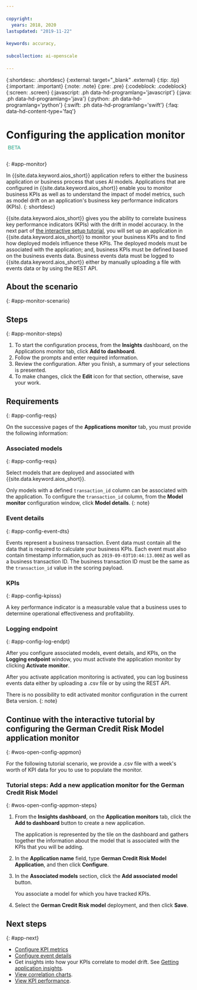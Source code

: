 ```yaml
---

copyright:
  years: 2018, 2020
lastupdated: "2019-11-22"

keywords: accuracy, 

subcollection: ai-openscale

---
```


{:shortdesc: .shortdesc}
{:external: target="_blank" .external}
{:tip: .tip}
{:important: .important}
{:note: .note}
{:pre: .pre}
{:codeblock: .codeblock}
{:screen: .screen}
{:javascript: .ph data-hd-programlang='javascript'}
{:java: .ph data-hd-programlang='java'}
{:python: .ph data-hd-programlang='python'}
{:swift: .ph data-hd-programlang='swift'}
{:faq: data-hd-content-type='faq'}

# Configuring the application monitor ![beta tag](images/beta.png)
{: #app-monitor}

In {{site.data.keyword.aios_short}} application refers to either the business application or business process that uses AI models. Applications that are configured in {{site.data.keyword.aios_short}} enable you to monitor business KPIs as well as to understand the impact of model metrics, such as model drift on an application's business key performance indicators (KPIs).
{: shortdesc}

{{site.data.keyword.aios_short}} gives you the ability to correlate business key performance indicators (KPIs) with the drift in model accuracy. In the next part of [the interactive setup tutorial](#wos-open-config-appmon), you will set up an application in {{site.data.keyword.aios_short}} to monitor your business KPIs and to find how deployed models influence these KPIs. The deployed models must be associated with the application; and, business KPIs must be defined based on the business events data. Business events data must be logged to {{site.data.keyword.aios_short}} either by manually uploading a file with events data or by using the REST API. 

## About the scenario
{: #app-monitor-scenario}



## Steps
{: #app-monitor-steps}

1. To start the configuration process, from the **Insights** dashboard, on the Applications monitor tab, click **Add to dashboard**.
2. Follow the prompts and enter required information. 
3. Review the configuration. After you finish, a summary of your selections is presented. 
4. To make changes, click the **Edit** icon for that section, otherwise, save your work. 

## Requirements
{: #app-config-reqs}

On the successive pages of the **Applications monitor** tab, you must provide the following information:

### Associated models
{: #app-config-reqs}

Select models that are deployed and associated with {{site.data.keyword.aios_short}}.

Only models with a defined `transaction_id` column can be associated with the application. To configure the `transaction_id` column, from the **Model monitor** configuration window, click **Model details**.
{: note}

### Event details
{: #app-config-event-dts}

Events represent a business transaction. Event data must contain all the data that is required to calculate your business KPIs. Each event must also contain timestamp information,such as `2019-09-03T10:44:13.000Z` as well as a business transaction ID. The business transaction ID must be the same as the `transaction_id` value in the scoring payload.

### KPIs
{: #app-config-kpisss}

A key performance indicator is a measurable value that a business uses to determine operational effectiveness and profitability.

### Logging endpoint
{: #app-config-log-endpt}

After you configure associated models, event details, and KPIs, on the **Logging endpoint** window, you must activate the application monitor by clicking **Activate monitor**.

After you activate application monitoring is activated, you can log business events data either by uploading a .csv file or by using the REST API.

There is no possibility to edit activated monitor configuration in the current Beta version.
{: note}

## Continue with the interactive tutorial by configuring the German Credit Risk Model application monitor
{: #wos-open-config-appmon}

For the following tutorial scenario, we provide a .csv file with a week's worth of KPI data for you to use to populate the monitor.

### Tutorial steps: Add a new application monitor for the German Credit Risk Model 
{: #wos-open-config-appmon-steps}

1. From the **Insights dashboard**, on the **Application monitors** tab, click the **Add to dashboard** button to create a new application.

   The application is represented by the tile on the dashboard and gathers together the information about the model that is associated with the KPIs that you will be adding.

1. In the **Application name** field, type **German Credit Risk Model Application**, and then click **Configure**.
1. In the **Associated models** section, click the **Add associated model** button.

   You associate a model for which you have tracked KPIs.
   
1. Select the **German Credit Risk model** deployment, and then click **Save**.

## Next steps
{: #app-next}

- [Configure KPI metrics](/docs/services/ai-openscale?topic=ai-openscale-kpi-monitor)
- [Configure event details](/docs/services/ai-openscale?topic=ai-openscale-event-dets-monitor)
- Get insights into how your KPIs correlate to model drift. See [Getting application insights](/docs/services/ai-openscale?topic=ai-openscale-io-app-ov).
- [View correlation charts](/docs/services/ai-openscale?topic=ai-openscale-app-perform-vdet).
- [View KPI performance](/docs/services/ai-openscale?topic=ai-openscale-it-appkpi-vdet).
